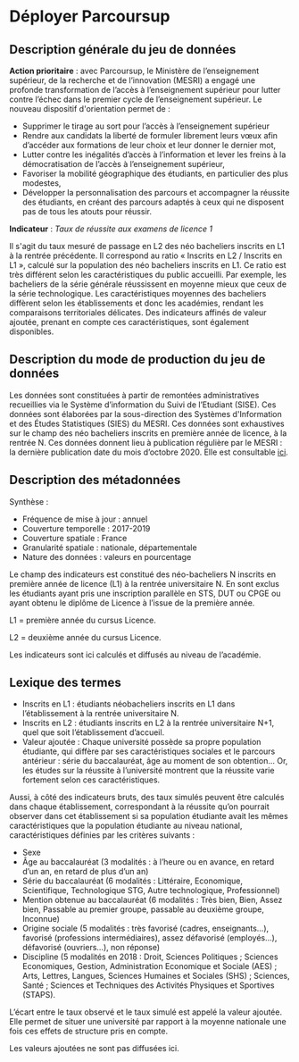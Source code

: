 # Déployer Parcoursup 
## Description générale du jeu de données 
**Action prioritaire** : avec Parcoursup, le Ministère de l’enseignement supérieur, de la recherche et de l’innovation (MESRI) a engagé une profonde transformation de l’accès à l’enseignement supérieur pour lutter contre l’échec dans le premier cycle de l’enseignement supérieur. Le nouveau dispositif d'orientation permet de :
-	Supprimer le tirage au sort pour l’accès à l’enseignement supérieur 
-	Rendre aux candidats la liberté de formuler librement leurs vœux afin d’accéder aux formations de leur choix et leur donner le dernier mot, 
-	Lutter contre les inégalités d’accès à l’information et lever les freins à la démocratisation de l’accès à l’enseignement supérieur,
-	Favoriser la mobilité géographique des étudiants, en particulier des plus modestes,
-	Développer la personnalisation des parcours et accompagner la réussite des étudiants, en créant des parcours adaptés à ceux qui ne disposent pas de tous les atouts pour réussir.

**Indicateur** : *Taux de réussite aux examens de licence 1*

Il s'agit du taux mesuré de passage en L2 des néo bacheliers inscrits en L1 à la rentrée précédente. Il correspond au ratio « Inscrits en L2 / Inscrits en L1 », calculé sur la population des néo bacheliers inscrits en L1.
Ce ratio est très différent selon les caractéristiques du public accueilli. Par exemple, les bacheliers de la série générale réussissent en moyenne mieux que ceux de la série technologique. Les caractéristiques moyennes des bacheliers diffèrent selon les établissements et donc les académies, rendant les comparaisons territoriales délicates. Des indicateurs affinés de valeur ajoutée, prenant en compte ces caractéristiques, sont également disponibles.

## Description du mode de production du jeu de données 
Les données sont constituées à partir de remontées administratives recueillies via le Système d’information du Suivi de l’Etudiant (SISE). Ces données sont élaborées par la sous-direction des Systèmes d'Information et des Études Statistiques (SIES) du MESRI. 
Ces données sont exhaustives sur le champ des néo bacheliers inscrits en première année de licence, à la rentrée N.
Ces données donnent lieu à publication régulière par le MESRI : la dernière publication date du mois d’octobre 2020. Elle est consultable [ici](https://www.enseignementsup-recherche.gouv.fr/cid154937/reussite-et-assiduite-en-premiere-annee-de-licence-impact-de-la-loi-ore-nouveaux-indicateurs.html).

## Description des métadonnées 
Synthèse : 
-	Fréquence de mise à jour : annuel
-	Couverture temporelle : 2017-2019
-	Couverture spatiale : France 
-	Granularité spatiale : nationale, départementale
-	Nature des données : valeurs en pourcentage

Le champ des indicateurs est constitué des néo-bacheliers N inscrits en première année de licence (L1) à la rentrée universitaire N. En sont exclus les étudiants ayant pris une inscription parallèle en STS, DUT ou CPGE ou ayant obtenu le diplôme de Licence à l’issue de la première année.

L1 = première année du cursus Licence.

L2 = deuxième année du cursus Licence.

Les indicateurs sont ici calculés et diffusés au niveau de l’académie. 

## Lexique des termes 
- Inscrits en L1 : étudiants néobacheliers inscrits en L1 dans l’établissement à la rentrée universitaire N.
- Inscrits en L2 : étudiants inscrits en L2 à la rentrée universitaire N+1, quel que soit l’établissement d’accueil.
- Valeur ajoutée :
Chaque université possède sa propre population étudiante, qui diffère par ses caractéristiques sociales et le parcours antérieur : série du baccalauréat, âge au moment de son obtention... Or, les études sur la réussite à l’université montrent que la réussite varie fortement selon ces caractéristiques.

Aussi, à côté des indicateurs bruts, des taux simulés peuvent être calculés dans chaque établissement, correspondant à la réussite qu’on pourrait observer dans cet établissement si sa population étudiante avait les mêmes caractéristiques que la population étudiante au niveau national, caractéristiques définies par les critères suivants :
-	Sexe
-	Âge au baccalauréat (3 modalités : à l’heure ou en avance, en retard d’un an, en retard de plus d’un an)
-	Série du baccalauréat (6 modalités : Littéraire, Economique, Scientifique, Technologique STG, Autre technologique, Professionnel)
-	Mention obtenue au baccalauréat (6 modalités : Très bien, Bien, Assez bien, Passable au premier groupe, passable au deuxième groupe, Inconnue)
-	Origine sociale (5 modalités : très favorisé (cadres, enseignants…), favorisé (professions intermédiaires), assez défavorisé (employés…), défavorisé (ouvriers…), non réponse)
-	Discipline (5 modalités en 2018 : Droit, Sciences Politiques ; Sciences Economiques, Gestion, Administration Economique et Sociale (AES) ; Arts, Lettres, Langues, Sciences Humaines et Sociales (SHS) ; Sciences, Santé ; Sciences et Techniques des Activités Physiques et Sportives (STAPS).

L’écart entre le taux observé et le taux simulé est appelé la valeur ajoutée. Elle permet de situer une université par rapport à la moyenne nationale une fois ces effets de structure pris en compte.

Les valeurs ajoutées ne sont pas diffusées ici.